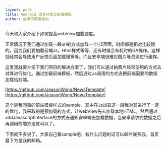 ```yaml
---
layout: post
title: Android 混合开发之前端模板
author: 放纵不羁爱吃肉
---
```


今天和大家介绍下如何提高webView加载速度。

正常情况下我们通过加载一段url的方式加载一个H5页面，时间都是相对比较慢的，因为我们要加载前端Js，Html样式等等，还有时候会有耗时的GA操作。这样就经常会导致用户反馈页面加载慢等等。而且安卓端很难对图片等资源进行缓存。

这里我就要介绍下我们项目的解决方案了，我们可以通过拍黄片经常使用的方式去对其进行优化。通过加载前端模板，然后通过Js调用的方式去把前端需要的数据加载给前端。

[https://github.com/JeasonWong/NewsTemplate](https://github.com/JeasonWong/NewsTemplate)

这个是我同事的前端模板样式的sample，其中在Js加载这一段我对其进行了一定的优化，我采取的是预加载的方式，让webView先去加载本地HTML，然后通过addJavascriptInterface的方式去通知安卓端去加载数据，当安卓请求完数据之后再调用前端方法就可以了。

下面就不多说了，大家自己看sample吧，有什么问题的话可以邮件联系我，首页最下方是我的邮箱。
